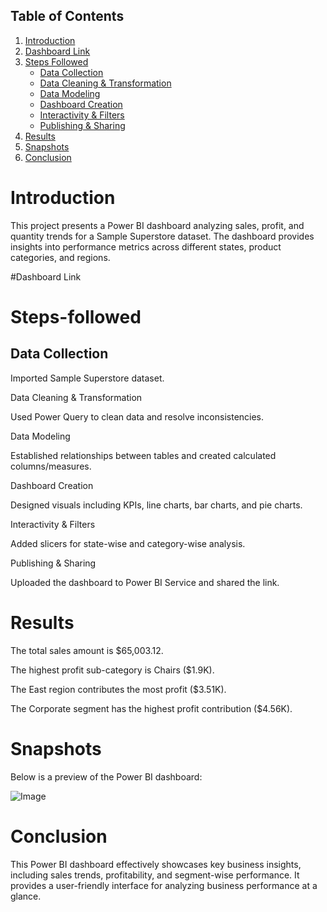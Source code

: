 ## Table of Contents
1. [Introduction](#introduction)  
2. [Dashboard Link](#dashboard-link)  
3. [Steps Followed](#steps-followed)  
   - [Data Collection](#data-collection)  
   - [Data Cleaning & Transformation](#data-cleaning--transformation)  
   - [Data Modeling](#data-modeling)  
   - [Dashboard Creation](#dashboard-creation)  
   - [Interactivity & Filters](#interactivity--filters)  
   - [Publishing & Sharing](#publishing--sharing)  
4. [Results](#results)  
5. [Snapshots](#snapshots)  
6. [Conclusion](#conclusion)

# Introduction
This project presents a Power BI dashboard analyzing sales, profit, and quantity trends for a Sample Superstore dataset. The dashboard provides insights into performance metrics across different states, product categories, and regions.

#Dashboard Link


# Steps-followed
## Data Collection

Imported Sample Superstore dataset.

Data Cleaning & Transformation

Used Power Query to clean data and resolve inconsistencies.

Data Modeling

Established relationships between tables and created calculated columns/measures.

Dashboard Creation

Designed visuals including KPIs, line charts, bar charts, and pie charts.

Interactivity & Filters

Added slicers for state-wise and category-wise analysis.

Publishing & Sharing

Uploaded the dashboard to Power BI Service and shared the link.

# Results

The total sales amount is $65,003.12.

The highest profit sub-category is Chairs ($1.9K).

The East region contributes the most profit ($3.51K).

The Corporate segment has the highest profit contribution ($4.56K).

# Snapshots

Below is a preview of the Power BI dashboard:

![Image](https://github.com/user-attachments/assets/e286af68-e3f0-4390-8b88-fe7c52f6e010)

# Conclusion

This Power BI dashboard effectively showcases key business insights, including sales trends, profitability, and segment-wise performance. It provides a user-friendly interface for analyzing business performance at a glance.

